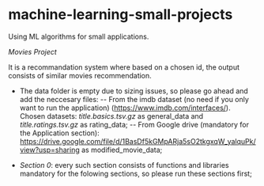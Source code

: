 # machine-learning-small-projects
Using ML algorithms for small applications. 

*Movies Project*

It is a recommandation system where based on a chosen id, the output consists of similar movies recommendation. 

- The data folder is empty due to sizing issues, so please go ahead and add the neccesary files:
-- From the imdb dataset (no need if you only want to run the application) (https://www.imdb.com/interfaces/). Chosen datasets: *title.basics.tsv.gz* as general_data and *title.ratings.tsv.gz* as rating_data;
-- From Google drive (mandatory for the Application section): https://drive.google.com/file/d/1BasDf5kGMpARja5sO2tkgxqW_yalquPk/view?usp=sharing as modified_movie_data;

- *Section 0*: every such section consists of functions and libraries mandatory for the folowing sections, so please run these sections first;